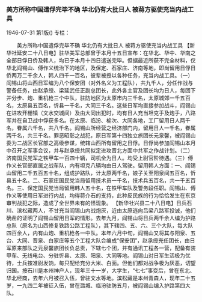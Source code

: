### 美方所称中国遣俘完毕不确  华北仍有大批日人  被蒋方驱使充当内战工具

1946-07-31
第1版()
专栏：

　　美方所称中国遣俘完毕不确
    华北仍有大批日人
    被蒋方驱使充当内战工具
    【新华社延安二十八日电】驻华美军总部曾于本月十五日宣布：在华北、华中、华南之全部日俘日侨及韩人，均已于本月十四日遣送完毕。但据最近所获不完全材料，仅华北阎锡山、傅作义统治下的地区，及保定、石家庄、济南等地，即尚留用日俘日侨两万二千余人，韩人四千一百名，彼辈被授以各种任务，充当内战工具。（一）阎锡山将山西日军编为八个保安团（对外名义为工程队），共九千人，分任作战与警备任务，由赵承绶、梁延武任正副总团长，此外各主官及团长均为日人，每团下并分步、炮、重机枪三个中队，驻防地区为太原市内三千名，太原城郊一千五百名，太原县五百名，忻县一千名，大同三千名。这些日军均直接参加战斗，阎锡山在进攻开栅镇（文水交城间）及由大同出犯时，均有日人充当坦克手及炮手，八路军并在自卫战中俘获多名。在太原、临汾、榆次、大同各地，工厂留用日人两千名，眷属六千名，共八千名。阎锡山所经营之经济部门内，留用日人一千名，眷属两千名，共三千名。罪恶昭彰之战犯，原日军第十四独立旅团长元泉馨，被阎锡山委为二战区长官部之高级参谋，统辖山西所有留用之日俘。日俘尚参加阎锡山本月中召开之军事会议，并与赵承绶共同拟定进攻晋北方面中共军之作战计划。（二）济南国民党军之铁甲车一百四十辆，司机全为日人。均受上尉官阶待遇。（三）傅作义长官部直属之战车队，内有坦克八辆均由日人驾驶。留用韩人方面：一、阎锡山留用二千五百五十名，组成护路队，计太原两千名，娘子关至阳泉间五百名，忻县五十名。二、石家庄国民党当局留用技术员一千名，技术兵五百名，共一千五百名。三、保定国民党当局留用韩人五十名，在铁甲车队及警务段任职。阎锡山、傅作义等使用日军进行内战，均得蒋介石的支持，此种反民族的行为恰恰发生在东京审判战犯之际，造成了全世界未有的怪现象。
    【新华社兴县二十八日电】日兵石川、滨松藏两人，不甘充当阎锡山内战炮灰，近由太原逃向吕梁八路军投诚，他们确凿的证明了阎锡山留用日军的情形。去年九月，阎锡山将日兵两千余人编为护路总队（原名为山西修复铁路公路工程队），其下辖四、五、六、三个大队，每大队四百余人，内有山炮、重机枪各一中队。本年六月中旬，阎锡山又将其与阳泉、五台、大同、晋泉、白家庄等五个工程大队合编成“保安团”，赵承绶充任团长，由日军原来部队之元泉馨旅团长负总责，下辖七个团，并有通讯工程各一营，配备有装甲车、无线电台、分驻忻县、太原、阳泉、大同等地。阎锡山对日军生活极为优待，士兵按准尉发饷，每只配给充分大米、白面。但他们都对战争极为厌恶，切望归国。按石川是本州神户人，现年三十一岁，大学生，“七七”事变后，曾在东北、华北经商，去年六月被召入伍，曾驻文水等地。滨松藏是本州青森人，现年二十五岁，一九四二年被征入伍，曾在潞城、临汾驻防五月，被阎锡山编入护路第四大队。
